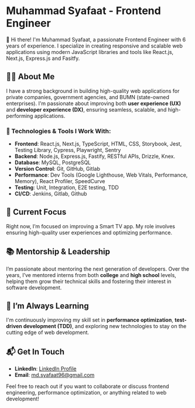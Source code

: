 # Muhammad Syafaat - Frontend Engineer

👋 Hi there! I'm Muhammad Syafaat, a passionate Frontend Engineer with 6 years of experience. I specialize in creating responsive and scalable web applications using modern JavaScript libraries and tools like React.js, Next.js, Express.js and Fasitfy.

## 👨‍💻 About Me
I have a strong background in building high-quality web applications for private companies, government agencies, and BUMN (state-owned enterprises). I'm passionate about improving both **user experience (UX)** and **developer experience (DX)**, ensuring seamless, scalable, and high-performing applications.

### 🔧 Technologies & Tools I Work With:
- **Frontend**: React.js, Next.js, TypeScript, HTML, CSS, Storybook, Jest, Testing Library, Cypress, Playwright, Sentry
- **Backend**: Node.js, Express.js, Fastify, RESTful APIs, Drizzle, Knex.
- **Database**: MySQL, PostgreSQL
- **Version Control**: Git, GitHub, Gitlab
- **Performance**: Dev Tools (Google Lighthouse, Web Vitals, Performance, Memory), React Profiler, SpeedCurve
- **Testing**: Unit, Integration, E2E testing, TDD
- **CI/CD**: Jenkins, Gitlab, Github

## 💼 Current Focus
Right now, I’m focused on improving a Smart TV app. My role involves ensuring high-quality user experiences and optimizing performance.

## 📚 Mentorship & Leadership
I’m passionate about mentoring the next generation of developers. Over the years, I’ve mentored interns from both **college** and **high school** levels, helping them grow their technical skills and fostering their interest in software development.

## 🌱 I’m Always Learning
I'm continuously improving my skill set in **performance optimization**, **test-driven development (TDD)**, and exploring new technologies to stay on the cutting edge of web development.

## 📬 Get In Touch
- **LinkedIn**: [LinkedIn Profile](https://www.linkedin.com/in/muhammad-syafaat/)
- **Email**: [md.syafaat96@gmail.com](mailto:md.syafaat96@gmail.com)

Feel free to reach out if you want to collaborate or discuss frontend engineering, performance optimization, or anything related to web development!
